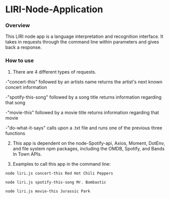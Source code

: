 # LIRI-Node-Application

### Overview

This LIRI node app is a language interpretation and recognition interface. It takes in requests through the command line within parameters and gives back a response.

### How to use

1. There are 4 different types of requests.


-"concert-this" followed by an artists name returns the artist's next known concert information


-"spotify-this-song" followed by a song title returns information regarding that song


-"movie-this" followed by a movie title returns information regarding that movie


-"do-what-it-says" calls upon a .txt file and runs one of the previous three functions

2. This app is dependent on the node-Spotify-api, Axios, Moment, DotEnv, and file system npm packages, including the OMDB, Spotify, and Bands In Town APIs.

3. Examples to call this app in the command line:

```
node liri.js concert-this Red Hot Chili Peppers

node liri.js spotify-this-song Mr. Bombastic

node liri.js movie-this Jurassic Park
```